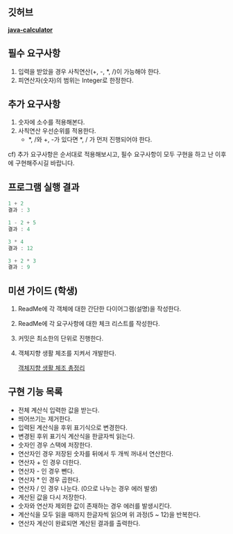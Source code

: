 ## 깃허브

**[java-calculator](https://github.com/programmers-lecture/java-calculator)**

## 필수 요구사항

1. 입력을 받았을 경우 사칙연산(+, -, *, /)이 가능해야 한다.
2. 피연산자(숫자)의 범위는 Integer로 한정한다.

## 추가 요구사항
1. 숫자에 소수를 적용해본다.
2. 사칙연산 우선순위를 적용한다.
    - *, /와 +, -가 있다면 *, / 가 먼저 진행되어야 한다.

cf) 추가 요구사항은 순서대로 적용해보시고, 필수 요구사항이 모두 구현을 하고 난 이후에 구현해주시길 바랍니다. 

## 프로그램 실행 결과

```jsx
1 + 2
결과 : 3

1 - 2 + 5
결과 : 4

3 * 4
결과 : 12

3 + 2 * 3
결과 : 9
```

## 미션 가이드 (학생)

1. ReadMe에 각 객체에 대한 간단한 다이어그램(설명)을 작성한다.
2. ReadMe에 각 요구사항에 대한 체크 리스트를 작성한다.
3. 커밋은 최소한의 단위로 진행한다.
4. 객체지향 생활 체조를 지켜서 개발한다.
    
    [객체지향 생활 체조 총정리](https://developerfarm.wordpress.com/2012/02/03/object_calisthenics_summary/)


## 구현 기능 목록

- 전체 계산식 입력한 값을 받는다.
- 띄어쓰기는 제거한다.
- 입력된 계산식을 후위 표기식으로 변경한다.
- 변경된 후위 표기식 계산식을 한글자씩 읽는다.
- 숫자인 경우 스택에 저장한다.
- 연산자인 경우 저장된 숫자를 뒤에서 두 개씩 꺼내서 연산한다.
- 연산자 + 인 경우 더한다.
- 연산자 - 인 경우 뺀다.
- 연산자 * 인 경우 곱한다.
- 연산자 / 인 경우 나눈다. (0으로 나누는 경우 에러 발생)
- 계산된 값을 다시 저장한다.
- 숫자와 연산자 제외한 값이 존재하는 경우 에러를 발생시킨다.
- 계산식을 모두 읽을 때까지 한글자씩 읽으며 위 과정(5 ~ 12)을 반복한다.
- 연산자 계산이 완료되면 계산된 결과를 출력한다.

